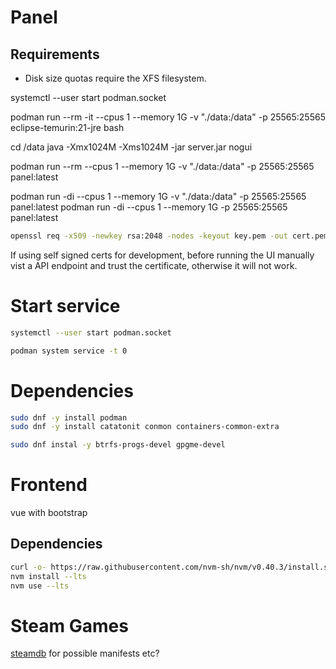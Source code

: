 # Panel

## Requirements

* Disk size quotas require the XFS filesystem.


systemctl --user start podman.socket


podman run --rm -it --cpus 1 --memory 1G -v "./data:/data" -p 25565:25565 eclipse-temurin:21-jre bash

cd /data
java -Xmx1024M -Xms1024M -jar server.jar nogui


podman run --rm --cpus 1 --memory 1G -v "./data:/data" -p 25565:25565 panel:latest

podman run -di --cpus 1 --memory 1G -v "./data:/data" -p 25565:25565 panel:latest
podman run -di --cpus 1 --memory 1G -p 25565:25565 panel:latest

```sh
openssl req -x509 -newkey rsa:2048 -nodes -keyout key.pem -out cert.pem -days 365 -subj "/CN=localhost"
```

If using self signed certs for development, before running the UI manually vist a API endpoint and trust the certificate, otherwise it will not work.


# Start service

```sh
systemctl --user start podman.socket

podman system service -t 0
```

# Dependencies

```sh
sudo dnf -y install podman
sudo dnf -y install catatonit conmon containers-common-extra

sudo dnf instal -y btrfs-progs-devel gpgme-devel
```


# Frontend

vue with bootstrap

## Dependencies

```sh
curl -o- https://raw.githubusercontent.com/nvm-sh/nvm/v0.40.3/install.sh | bash
nvm install --lts
nvm use --lts
```

# Steam Games

[steamdb](https://steamdb.info) for possible manifests etc?
